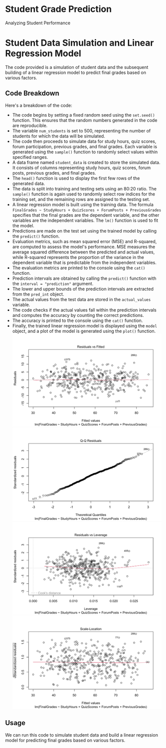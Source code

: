 # Student Grade Prediction
Analyzing Student Performance
# Student Data Simulation and Linear Regression Model

The code provided is a simulation of student data and the subsequent building of a linear regression model to predict final grades based on various factors.

## Code Breakdown

Here's a breakdown of the code:

- The code begins by setting a fixed random seed using the `set.seed()` function. This ensures that the random numbers generated in the code are reproducible.
- The variable `num_students` is set to 500, representing the number of students for which the data will be simulated.
- The code then proceeds to simulate data for study hours, quiz scores, forum participation, previous grades, and final grades. Each variable is generated using the `sample()` function to randomly select values within specified ranges.
- A data frame named `student_data` is created to store the simulated data. It consists of columns representing study hours, quiz scores, forum posts, previous grades, and final grades.
- The `head()` function is used to display the first few rows of the generated data.
- The data is split into training and testing sets using an 80:20 ratio. The `sample()` function is again used to randomly select row indices for the training set, and the remaining rows are assigned to the testing set.
- A linear regression model is built using the training data. The formula `FinalGrades ~ StudyHours + QuizScores + ForumPosts + PreviousGrades` specifies that the final grades are the dependent variable, and the other variables are the independent variables. The `lm()` function is used to fit the model.
- Predictions are made on the test set using the trained model by calling the `predict()` function.
- Evaluation metrics, such as mean squared error (MSE) and R-squared, are computed to assess the model's performance. MSE measures the average squared difference between the predicted and actual values, while R-squared represents the proportion of the variance in the dependent variable that is predictable from the independent variables.
- The evaluation metrics are printed to the console using the `cat()` function.
- Prediction intervals are obtained by calling the `predict()` function with the `interval = "prediction"` argument.
- The lower and upper bounds of the prediction intervals are extracted from the `pred_int` object.
- The actual values from the test data are stored in the `actual_values` variable.
- The code checks if the actual values fall within the prediction intervals and computes the accuracy by counting the correct predictions.
- The accuracy is printed to the console using the `cat()` function.
- Finally, the trained linear regression model is displayed using the `model` object, and a plot of the model is generated using the `plot()` function.
![Lab4](https://raw.githubusercontent.com/mallelaindira/Lab4/main/ddb2fdd7-9cc2-46a4-b4d7-8223d483fc12.png)
![Lab4](https://raw.githubusercontent.com/mallelaindira/Lab4/main/QQPlot.png)
![Lab4](https://raw.githubusercontent.com/mallelaindira/Lab4/main/residualsvsleverage.png)
![Lab4](https://raw.githubusercontent.com/mallelaindira/Lab4/main/rootofresiduals.png)


## Usage

We can run this code to simulate student data and build a linear regression model for predicting final grades based on various factors.

